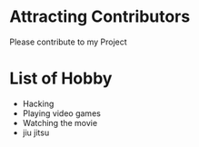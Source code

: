 # Attracting Contributors
Please contribute to my Project

# List of Hobby
* Hacking
* Playing video games
* Watching the movie
* jiu jitsu

